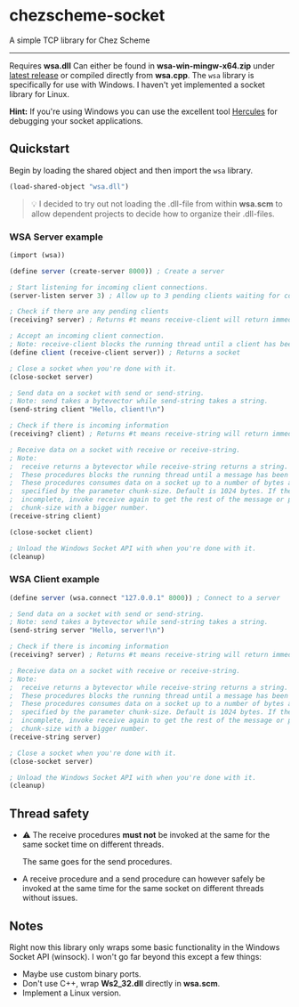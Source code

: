 # chezscheme-socket

A simple TCP library for Chez Scheme

---

Requires **wsa.dll** Can either be found in **wsa-win-mingw-x64.zip** under [latest release](https://github.com/bjornkihlberg/chezscheme-socket/releases/tag/latest) or compiled directly from **wsa.cpp**. The `wsa` library is specifically for use with Windows. I haven't yet implemented a socket library for Linux.

**Hint:** If you're using Windows you can use the excellent tool [Hercules](https://www.hw-group.com/software/hercules-setup-utility) for debugging your socket applications.

## Quickstart

Begin by loading the shared object and then import the `wsa` library.

```scheme
(load-shared-object "wsa.dll")
```

> 💡 I decided to try out not loading the .dll-file from within **wsa.scm** to allow dependent projects to decide how to organize their .dll-files.

### WSA Server example

```scheme
(import (wsa))

(define server (create-server 8000)) ; Create a server

; Start listening for incoming client connections.
(server-listen server 3) ; Allow up to 3 pending clients waiting for connection

; Check if there are any pending clients
(receiving? server) ; Returns #t means receive-client will return immediately

; Accept an incoming client connection.
; Note: receive-client blocks the running thread until a client has been received!
(define client (receive-client server)) ; Returns a socket

; Close a socket when you're done with it.
(close-socket server)

; Send data on a socket with send or send-string.
; Note: send takes a bytevector while send-string takes a string.
(send-string client "Hello, client!\n")

; Check if there is incoming information
(receiving? client) ; Returns #t means receive-string will return immediately

; Receive data on a socket with receive or receive-string.
; Note:
;  receive returns a bytevector while receive-string returns a string.
;  These procedures blocks the running thread until a message has been received.
;  These procedures consumes data on a socket up to a number of bytes as
;  specified by the parameter chunk-size. Default is 1024 bytes. If the message is
;  incomplete, invoke receive again to get the rest of the message or parameterize
;  chunk-size with a bigger number.
(receive-string client)

(close-socket client)

; Unload the Windows Socket API with when you're done with it.
(cleanup)
```

### WSA Client example

```scheme
(define server (wsa.connect "127.0.0.1" 8000)) ; Connect to a server

; Send data on a socket with send or send-string.
; Note: send takes a bytevector while send-string takes a string.
(send-string server "Hello, server!\n")

; Check if there is incoming information
(receiving? server) ; Returns #t means receive-string will return immediately

; Receive data on a socket with receive or receive-string.
; Note:
;  receive returns a bytevector while receive-string returns a string.
;  These procedures blocks the running thread until a message has been received.
;  These procedures consumes data on a socket up to a number of bytes as
;  specified by the parameter chunk-size. Default is 1024 bytes. If the message is
;  incomplete, invoke receive again to get the rest of the message or parameterize
;  chunk-size with a bigger number.
(receive-string server)

; Close a socket when you're done with it.
(close-socket server)

; Unload the Windows Socket API with when you're done with it.
(cleanup)
```

## Thread safety

- ⚠ The receive procedures **must not** be invoked at the same for the same socket time on different threads.

  The same goes for the send procedures.

- A receive procedure and a send procedure can however safely be invoked at the same time for the same socket on different threads without issues.

## Notes

Right now this library only wraps some basic functionality in the Windows Socket API (winsock). I won't go far beyond this except a few things:

- Maybe use custom binary ports.
- Don't use C++, wrap **Ws2_32.dll** directly in **wsa.scm**.
- Implement a Linux version.
